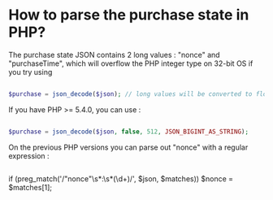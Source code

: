 # How to parse the purchase state in PHP? #

The purchase state JSON contains 2 long values : "nonce" and "purchaseTime", which will overflow the PHP integer type on 32-bit OS if you try using
```php

$purchase = json_decode($json); // long values will be converted to floats
```

If you have PHP >= 5.4.0, you can use :
```php

$purchase = json_decode($json, false, 512, JSON_BIGINT_AS_STRING);
```

On the previous PHP versions you can parse out "nonce" with a regular
expression :
```php

```
if (preg_match('/"nonce"\s*:\s*(\d+)/', $json, $matches))
  $nonce = $matches[1];
```
```